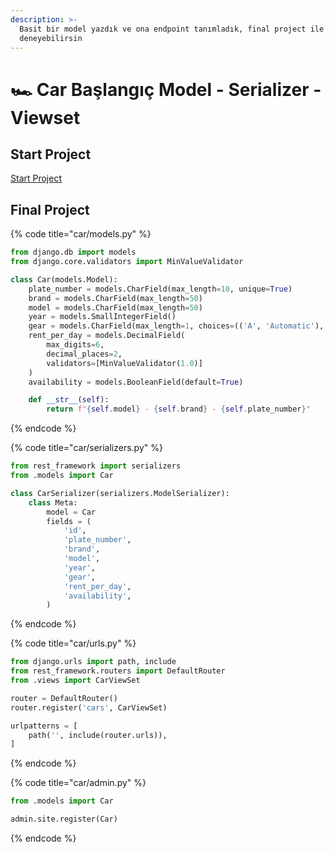 ```yaml
---
description: >-
  Basit bir model yazdık ve ona endpoint tanımladık, final project ile
  deneyebilirsin
---
```


# 🏎️ Car Başlangıç Model - Serializer - Viewset

## Start Project

[Start Project](car-app/#start-project)

## Final Project

{% code title="car/models.py" %}
```python
from django.db import models
from django.core.validators import MinValueValidator

class Car(models.Model):
    plate_number = models.CharField(max_length=10, unique=True)
    brand = models.CharField(max_length=50)
    model = models.CharField(max_length=50)
    year = models.SmallIntegerField()
    gear = models.CharField(max_length=1, choices=(('A', 'Automatic'), ('M', 'Manual')))
    rent_per_day = models.DecimalField(
        max_digits=6, 
        decimal_places=2,
        validators=[MinValueValidator(1.0)]
    )
    availability = models.BooleanField(default=True)

    def __str__(self):
        return f"{self.model} - {self.brand} - {self.plate_number}"
```
{% endcode %}

{% code title="car/serializers.py" %}
```python
from rest_framework import serializers
from .models import Car

class CarSerializer(serializers.ModelSerializer):
    class Meta:
        model = Car
        fields = (
            'id',
            'plate_number',
            'brand',
            'model',
            'year',
            'gear',
            'rent_per_day',
            'availability',
        )
```
{% endcode %}

{% code title="car/urls.py" %}
```python
from django.urls import path, include
from rest_framework.routers import DefaultRouter
from .views import CarViewSet

router = DefaultRouter()
router.register('cars', CarViewSet)

urlpatterns = [
    path('', include(router.urls)),
]
```
{% endcode %}

{% code title="car/admin.py" %}
```python
from .models import Car

admin.site.register(Car)
```
{% endcode %}

